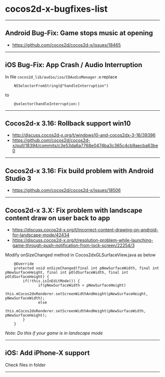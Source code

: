 # cocos2d-x-bugfixes-list

***

## Android Bug-Fix: Game stops music at opening
- https://github.com/cocos2d/cocos2d-x/issues/18465

***

## iOS Bug-Fix: App Crash / Audio Interruption
In file `cocos2d_lib/audio/iso/CDAudioManager.m` replace
```
	NSSelectorFromString(@"handleInterruption")
```
to
```
	@selector(handleInterruption:)
```

***

## Cocos2d-x 3.16: Rollback support win10
- http://discuss.cocos2d-x.org/t/windows10-and-cocos2dx-3-16/39396
- https://github.com/cocos2d/cocos2d-x/pull/18394/commits/c3e53da6a7768e0474ba3c365c4cb9aecba63be0

***

## Cocos2d-x 3.16: Fix build problem with Android Studio 3
- https://github.com/cocos2d/cocos2d-x/issues/18506

***

## Cocos2d-x 3.X: Fix problem with landscape content draw on user back to app

- https://discuss.cocos2d-x.org/t/incorrect-content-drawing-on-android-for-landscape-mode/42434
- https://discuss.cocos2d-x.org/t/resolution-problem-while-launching-game-through-push-notification-from-lock-screen/22254/3

Modify onSizeChanged method in Cocos2dxGLSurfaceView.java as below
```
    @Override
    protected void onSizeChanged(final int pNewSurfaceWidth, final int pNewSurfaceHeight, final int pOldSurfaceWidth, final int pOldSurfaceHeight) {
        if(!this.isInEditMode()) {
               if(pNewSurfaceWidth < pNewSurfaceHeight)
                       this.mCocos2dxRenderer.setScreenWidthAndHeight(pNewSurfaceHeight, pNewSurfaceWidth); 
               else
            	this.mCocos2dxRenderer.setScreenWidthAndHeight(pNewSurfaceWidth, pNewSurfaceHeight);
        }
    }
```
*Note: Do this if your game is in landscape mode*

***

## iOS: Add iPhone-X support
Check files in folder

***
